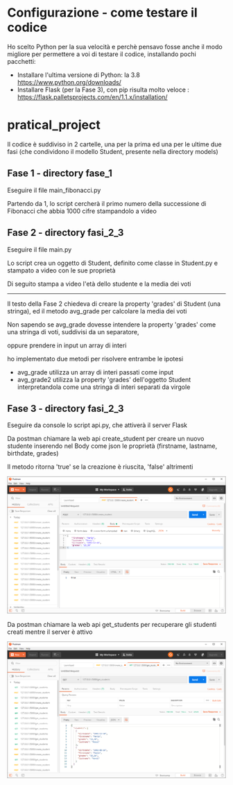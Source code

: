 # Configurazione - come testare il codice
Ho scelto Python per la sua velocità e perchè pensavo fosse anche il modo migliore per permettere a voi di testare il codice,
installando pochi pacchetti:

- Installare l'ultima versione di Python: la 3.8 https://www.python.org/downloads/
- Installare Flask (per la Fase 3), con pip risulta molto veloce : https://flask.palletsprojects.com/en/1.1.x/installation/

# pratical_project
Il codice è suddiviso in 2 cartelle, una per la prima ed una per le ultime due fasi (che condividono il modello Student, presente nella directory models)

## Fase 1 - directory fase_1
Eseguire il file main_fibonacci.py

Partendo da 1, lo script cercherà il primo numero della successione di Fibonacci che abbia 1000 cifre stampandolo a video

## Fase 2 - directory fasi_2_3
Eseguire il file main.py

Lo script crea un oggetto di Student, definito come classe in Student.py e stampato a video con le sue proprietà

Di seguito stampa a video l'età dello studente e la media dei voti

---

Il testo della Fase 2 chiedeva di creare la property 'grades' di Student (una stringa), ed il metodo avg_grade per calcolare la media dei voti

Non sapendo se avg_grade dovesse intendere la property 'grades' come una stringa di voti, suddivisi da un separatore,

oppure prendere in input un array di interi

ho implementato due metodi per risolvere entrambe le ipotesi

- avg_grade utilizza un array di interi passati come input
- avg_grade2 utilizza la property 'grades' dell'oggetto Student interpretandola come una stringa di interi separati da virgole

## Fase 3 - directory fasi_2_3
Eseguire da console lo script api.py, che attiverà il server Flask

Da postman chiamare la web api create_student per creare un nuovo studente inserendo nel Body come json le proprietà (firstname, lastname, birthdate, grades)

Il metodo ritorna 'true' se la creazione è riuscita, 'false' altrimenti

![Image of postman create_student](https://github.com/trinobster/pratical_project/blob/master/images/postman_create_student.png)

Da postman chiamare la web api get_students per recuperare gli studenti creati mentre il server è attivo

![Image of postman get_students](https://github.com/trinobster/pratical_project/blob/master/images/postman_get_students.png)

